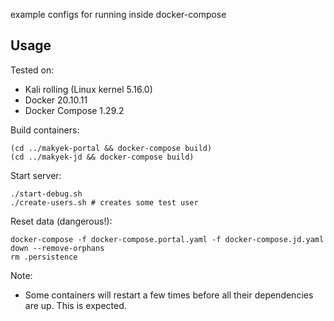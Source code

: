 example configs for running inside docker-compose

## Usage

Tested on:
- Kali rolling (Linux kernel 5.16.0)
- Docker 20.10.11
- Docker Compose 1.29.2

Build containers:
```shell
(cd ../makyek-portal && docker-compose build)
(cd ../makyek-jd && docker-compose build)
```

Start server:
```shell
./start-debug.sh
./create-users.sh # creates some test user
```

Reset data (dangerous!):
```shell
docker-compose -f docker-compose.portal.yaml -f docker-compose.jd.yaml down --remove-orphans
rm .persistence
```

Note:
- Some containers will restart a few times before all their dependencies are up. This is expected. 

